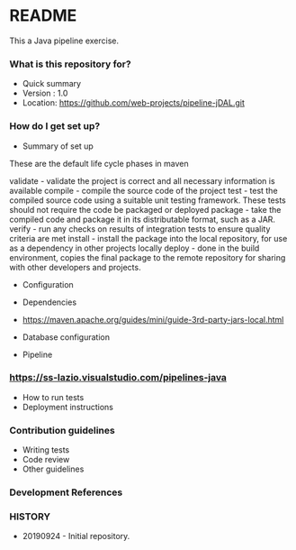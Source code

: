 # README #

This a Java pipeline exercise.

### What is this repository for? ###

* Quick summary
* Version : 1.0
* Location: https://github.com/web-projects/pipeline-jDAL.git

### How do I get set up? ###

* Summary of set up

These are the default life cycle phases in maven

  validate - validate the project is correct and all necessary information is available
  compile - compile the source code of the project
  test - test the compiled source code using a suitable unit testing framework. These tests should not require the code be packaged or deployed
  package - take the compiled code and package it in its distributable format, such as a JAR.
  verify - run any checks on results of integration tests to ensure quality criteria are met
  install - install the package into the local repository, for use as a dependency in other projects locally
  deploy - done in the build environment, copies the final package to the remote repository for sharing with other developers and projects.

* Configuration
* Dependencies

* https://maven.apache.org/guides/mini/guide-3rd-party-jars-local.html

* Database configuration

* Pipeline
### https://ss-lazio.visualstudio.com/pipelines-java

* How to run tests
* Deployment instructions

### Contribution guidelines ###

* Writing tests
* Code review
* Other guidelines

### Development References ###

### HISTORY ###

* 20190924 - Initial repository.
